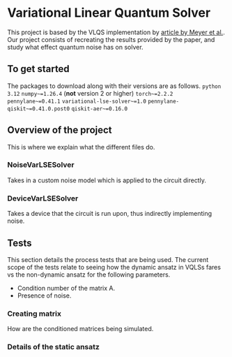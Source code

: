 # Variational Linear Quantum Solver

This project is based by the VLQS implementation by [article by Meyer et al.](https://arxiv.org/abs/2404.09916). Our project consists of recreating the results provided by the paper, and study what effect quantum noise has on solver.

## To get started

The packages to download along with their versions are as follows.
`python 3.12`
`numpy~=1.26.4` (**not** version 2 or higher)
`torch~=2.2.2`
`pennylane~=0.41.1`
`variational-lse-solver~=1.0`
`pennylane-qiskit~=0.41.0.post0`
`qiskit-aer~=0.16.0`


## Overview of the project

This is where we explain what the different files do. 

### NoiseVarLSESolver

Takes in a custom noise model which is applied to the circuit directly.

### DeviceVarLSESolver

Takes a device that the circuit is run upon, thus indirectly implementing noise.

## Tests

This section details the process tests that are being used. The current scope of the tests relate to seeing how the dynamic ansatz in VQLSs fares vs the non-dynamic ansatz for the following parameters.
* Condition number of the matrix A.
* Presence of noise.

### Creating matrix

How are the conditioned matrices being simulated.

### Details of the static ansatz
